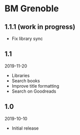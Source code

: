 # BM Grenoble

## 1.1.1 (work in progress)

- Fix library sync


## 1.1

2019-11-20

- Libraries
- Search books
- Improve title formatting
- Search on Goodreads


## 1.0

2019-10-10

- Initial release
